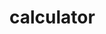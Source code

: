 # calculator
<html>
   <head>
      <script>
         //function that display value
         function dis(val)
         {
             document.getElementById("result").value+=val
         }
           
         //function that evaluates the digit and return result
         function solve()
         {
             let x = document.getElementById("result").value
             let y = eval(x)
             document.getElementById("result").value = y
         }
           
         //function that clear the display
         function clr()
         {
             document.getElementById("result").value = ""
         }
      </script>
      <!-- for styling -->
      <style>
         body{
            margin: 0;
            padding: 0;
            font-family: sans-serif;
            background: url(https://www.great-towers.com/themes/worldtower/assets/images/about/1.jpg) no-repeat;
            background-size: cover;
         }
         .title{
         margin-bottom: 10px;
         text-align:center;
         color:white;
         font-style:bold;
         font-family: Verdana, Geneva, Tahoma, sans-serif;
         font-size:40px;
         position:absolute;
         left:50%;
         top:60%;
         transform:translate(-50%,-50%);
         border-collapse:collapse;
         width:500px;
         height:400px;
         border:2px solid white;
         box-shadow:black;
         }
  
         input[type="button"]
         {
         background-color:rgba(243, 236, 236, 0.87);
         color: black;
         border-radius: 50%;
         height: 50px;
         width:50px;
         border:2px solid black;
         }
      
  
         input[type="text"]
         {
         background-color:rgba(243, 236, 236, 0.87);
         display: block;
         padding: -50px;
         color: black;
         border-radius: 30%;
         height: 50px;
         width:440px;
         border:2px solid black;
         }

         table{
            position:absolute;
            left:50%;
            top:60%;
            transform: translate(-50%,-50%);
            border-collapse: collapse;
            width: 80px;
            height: 300px;
            border: 1px solid #bdc3c7;
            border-radius: 5%;
            box-shadow: 2px 2px 12px rgba(0,0,0,0.2);
            

         }
      </style>
      
   </head>
   <!-- create table -->
   <body>
      <div class = title >CALSIO</div>
      <table border="1">
         <tr>
            <td colspan="3"><input type="text" id="result"/></td>
            <!-- clr() function will call clr to clear all value -->
            <td><input type="button" value="c" onclick="clr()"/> </td>
         </tr>
         <tr>
            <!-- create button and assign value to each button -->
            <!-- dis("1") will call function dis to display value -->
            <td><input type="button" value="1" onclick="dis('1')"/> </td>
            <td><input type="button" value="2" onclick="dis('2')"/> </td>
            <td><input type="button" value="3" onclick="dis('3')"/> </td>
            <td><input type="button" value="/" onclick="dis('/')"/> </td>
         </tr>
         <tr>
            <td><input type="button" value="4" onclick="dis('4')"/> </td>
            <td><input type="button" value="5" onclick="dis('5')"/> </td>
            <td><input type="button" value="6" onclick="dis('6')"/> </td>
            <td><input type="button" value="-" onclick="dis('-')"/> </td>
         </tr>
         <tr>
            <td><input type="button" value="7" onclick="dis('7')"/> </td>
            <td><input type="button" value="8" onclick="dis('8')"/> </td>
            <td><input type="button" value="9" onclick="dis('9')"/> </td>
            <td><input type="button" value="+" onclick="dis('+')"/> </td>
         </tr>
         <tr>
            <td><input type="button" value="." onclick="dis('.')"/> </td>
            <td><input type="button" value="0" onclick="dis('0')"/> </td>
            <!-- solve function call function solve to evaluate value -->
            <td><input type="button" value="=" onclick="solve()"/> </td>
            <td><input type="button" value="*" onclick="dis('*')"/> </td>
         </tr>
      </table>
   </body>
</html>  
© 2021 GitHub, Inc.
